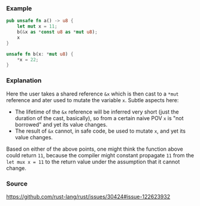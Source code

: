 ### Example

```rust
pub unsafe fn a() -> u8 {
    let mut x = 11;
    b(&x as *const u8 as *mut u8);
    x
}

unsafe fn b(x: *mut u8) {
    *x = 22;
}
```

### Explanation

Here the user takes a shared reference `&x` which is then cast to a
`*mut` reference and ater used to mutate the variable `x`. Subtle
aspects here:

- The lifetime of the `&x` reference will be inferred very short (just
  the duration of the cast, basically), so from a certain naive POV
  `x` is "not borrowed" and yet its value changes.
- The result of `&x` cannot, in safe code, be used to mutate `x`, and
  yet its value changes.
  
Based on either of the above points, one might think the function
above could return `11`, because the compiler might constant propagate
`11` from the `let mux x = 11` to the return value under the
assumption that it cannot change.

### Source

https://github.com/rust-lang/rust/issues/30424#issue-122623932
